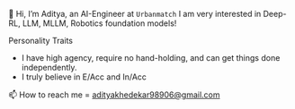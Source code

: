 
<!--
**iAdtya/iAdtya** is a ✨ _special_ ✨ repository because its `README.md` (this file) appears on your GitHub profile.

Here are some ideas to get you started:

- 🔭 I’m currently working on ...
- 🌱 I’m currently learning ...
- 👯 I’m looking to collaborate on ...
- 🤔 I’m looking for help with ...
- 💬 Ask me about ...
- 📫 How to reach me: ...
- 😄 Pronouns: ...
- ⚡ Fun fact: ...
-->

👋 Hi, I’m Aditya, an AI-Engineer at `Urbanmatch`
I am very interested in Deep-RL, LLM, MLLM, Robotics foundation models!

Personality Traits
- I have high agency, require no hand-holding, and can get things done independently.
- I truly believe in E/Acc and In/Acc

📫 How to reach me = adityakhedekar98906@gmail.com

